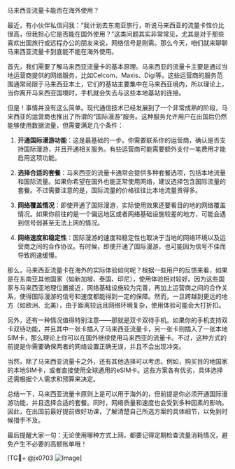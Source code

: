 马来西亚流量卡能否在海外使用？

最近，有小伙伴私信问我：“我计划去东南亚旅行，听说马来西亚的流量卡性价比很高，但我担心它是否能在国外使用？”这类问题其实非常常见，尤其是对于那些喜欢出国旅行或远程办公的朋友来说，网络信号是刚需。那么今天，咱们就来聊聊马来西亚流量卡到底能不能在海外使用。

首先，我们需要了解马来西亚流量卡的基本原理。马来西亚的流量卡主要是通过当地运营商提供的网络服务，比如Celcom、Maxis、Digi等。这些运营商的服务范围通常局限于马来西亚本土，它们的基站主要集中在马来西亚境内，所以理论上，当你离开马来西亚国境时，手机就会失去与这些本地基站的连接。

但是！事情并没有这么简单。现代通信技术已经发展到了一个非常成熟的阶段，马来西亚的运营商也推出了所谓的“国际漫游”服务。这种服务允许用户在出国后仍然能够使用数据流量，但需要满足几个条件：

1. **开通国际漫游功能**：这是最基础的一步。你需要联系你的运营商，确认是否支持国际漫游，并且开通相关服务。有些运营商可能需要额外支付一笔费用才能启用这项功能。

2. **选择合适的套餐**：马来西亚的流量卡通常会提供多种套餐选项，包括本地流量和国际流量。如果你希望在国外也能正常使用网络，建议选择包含国际流量的套餐。不过需要注意的是，国际流量的价格往往比本地流量贵得多。

3. **网络覆盖情况**：即使开通了国际漫游，实际使用效果还要看目的地的网络覆盖情况。如果你前往的是一个偏远地区或者网络基础设施较差的地方，可能会遇到信号弱甚至无法上网的情况。

4. **网络速度和稳定性**：国际漫游的速度和稳定性也取决于当地的网络环境以及运营商之间的合作协议。有时候，即便开通了国际漫游，也可能因为信号不佳而导致网速缓慢。

那么，马来西亚流量卡在海外的实际体验如何呢？根据一些用户的反馈来看，如果是在东南亚其他国家（如新加坡、泰国、印尼），使用体验相对较好。因为这些国家与马来西亚地理位置接近，网络基础设施较为完善，再加上运营商之间的合作关系，使得国际漫游的信号和速度都能得到一定的保障。然而，一旦跨越到更远的地方（如欧洲、北美），由于距离较远且网络环境复杂，使用体验可能会大打折扣。

另外，还有一种情况值得特别注意——那就是双卡双待手机。如果你的手机支持双卡双待功能，并且其中一张卡插入了马来西亚流量卡，另一张卡则插入了一张本地SIM卡，那么理论上你可以在国外继续使用马来西亚的流量卡。不过，这种方式的前提是你需要确保两者的网络设置正确无误，并且不会出现冲突。

当然，除了马来西亚流量卡之外，还有其他选择可以考虑。例如，购买目的地国家的本地SIM卡，或者直接使用全球通用的eSIM卡。这些方案各有优劣，具体选择还需根据个人需求和预算来决定。

总结一下，马来西亚流量卡原则上是可以用于海外的，但前提是你必须开通国际漫游功能，并且选择合适的套餐。同时，网络质量和速度也会受到多种因素的影响。因此，在出国前最好提前做好功课，了解清楚自己所选方案的具体细节，以免到时候措手不及。

最后提醒大家一句：无论使用哪种方式上网，都要记得定期检查流量消耗情况，避免产生不必要的高额账单哦！

[TG💪+ @jx0703 ![Image](https://github.com/user-attachments/assets/dbca1d08-cadb-493c-b0ec-ad6f7a83f270)]